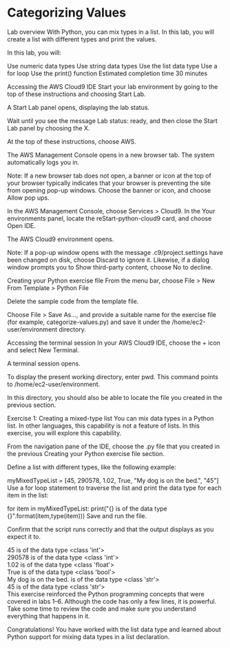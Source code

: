 # Categorizing Values
Lab overview
With Python, you can mix types in a list. In this lab, you will create a list with different types and print the values.

In this lab, you will:

Use numeric data types
Use string data types
Use the list data type
Use a for loop
Use the print() function
Estimated completion time
30 minutes

Accessing the AWS Cloud9 IDE
Start your lab environment by going to the top of these instructions and choosing Start Lab.

A Start Lab panel opens, displaying the lab status.

Wait until you see the message Lab status: ready, and then close the Start Lab panel by choosing the X.

At the top of these instructions, choose AWS.

The AWS Management Console opens in a new browser tab. The system automatically logs you in.

Note: If a new browser tab does not open, a banner or icon at the top of your browser typically indicates that your browser is preventing the site from opening pop-up windows. Choose the banner or icon, and choose Allow pop ups.

In the AWS Management Console, choose Services > Cloud9. In the Your environments panel, locate the reStart-python-cloud9 card, and choose Open IDE.

The AWS Cloud9 environment opens.

Note: If a pop-up window opens with the message .c9/project.settings have been changed on disk, choose Discard to ignore it. Likewise, if a dialog window prompts you to Show third-party content, choose No to decline.

Creating your Python exercise file
From the menu bar, choose File > New From Template > Python File

Delete the sample code from the template file.

Choose File > Save As..., and provide a suitable name for the exercise file (for example, categorize-values.py) and save it under the /home/ec2-user/environment directory.

Accessing the terminal session
In your AWS Cloud9 IDE, choose the + icon and select New Terminal.

A terminal session opens.

To display the present working directory, enter pwd. This command points to /home/ec2-user/environment.

In this directory, you should also be able to locate the file you created in the previous section.

Exercise 1: Creating a mixed-type list
You can mix data types in a Python list. In other languages, this capability is not a feature of lists. In this exercise, you will explore this capability.

From the navigation pane of the IDE, choose the .py file that you created in the previous Creating your Python exercise file section.

Define a list with different types, like the following example:

myMixedTypeList = [45, 290578, 1.02, True, "My dog is on the bed.", "45"]
Use a for loop statement to traverse the list and print the data type for each item in the list:

for item in myMixedTypeList:
    print("{} is of the data type {}".format(item,type(item)))
Save and run the file.

Confirm that the script runs correctly and that the output displays as you expect it to.

45 is of the data type <class 'int'>                             
290578 is of the data type <class 'int'>                         
1.02 is of the data type <class 'float'>                         
True is of the data type <class 'bool'>                          
My dog is on the bed. is of the data type <class 'str'>          
45 is of the data type <class 'str'>                                                        
This exercise reinforced the Python programming concepts that were covered in labs 1–6. Although the code has only a few lines, it is powerful. Take some time to review the code and make sure you understand everything that happens in it.

Congratulations! You have worked with the list data type and learned about Python support for mixing data types in a list declaration.